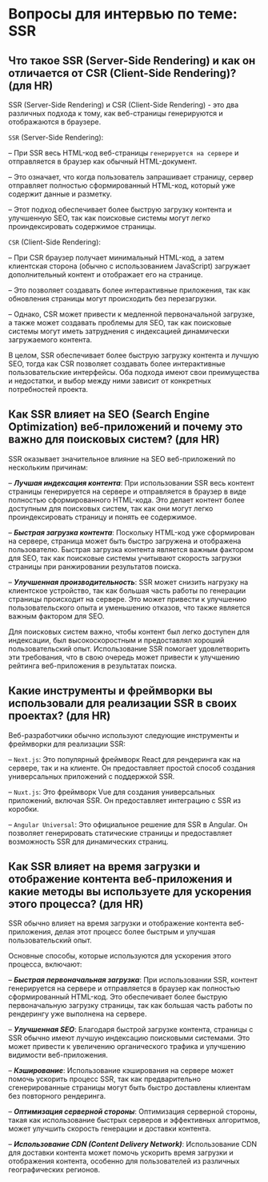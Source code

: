 # Вопросы для интервью по теме: SSR



## Что такое SSR (Server-Side Rendering) и как он отличается от CSR (Client-Side Rendering)? (для HR)

SSR (Server-Side Rendering) и CSR (Client-Side Rendering) - это два различных подхода к тому, как веб-страницы генерируются и отображаются в браузере.

`SSR` (Server-Side Rendering):

– При SSR весь HTML-код веб-страницы `генерируется на сервере` и отправляется в браузер как обычный HTML-документ.

– Это означает, что когда пользователь запрашивает страницу, сервер отправляет полностью сформированный HTML-код, который уже содержит данные и разметку.

– Этот подход обеспечивает более быструю загрузку контента и улучшенную SEO, так как поисковые системы могут легко проиндексировать содержимое страницы.


`CSR` (Client-Side Rendering):

– При CSR браузер получает минимальный HTML-код, а затем клиентская сторона (обычно с использованием JavaScript) загружает дополнительный контент и отображает его на странице.

– Это позволяет создавать более интерактивные приложения, так как обновления страницы могут происходить без перезагрузки.

– Однако, CSR может привести к медленной первоначальной загрузке, а также может создавать проблемы для SEO, так как поисковые системы могут иметь затруднения с индексацией динамически загружаемого контента.


В целом, SSR обеспечивает более быструю загрузку контента и лучшую SEO, тогда как CSR позволяет создавать более интерактивные пользовательские интерфейсы.
Оба подхода имеют свои преимущества и недостатки, и выбор между ними зависит от конкретных потребностей проекта.

## Как SSR влияет на SEO (Search Engine Optimization) веб-приложений и почему это важно для поисковых систем? (для HR)
SSR оказывает значительное влияние на SEO веб-приложений по нескольким причинам:

– **_Лучшая индексация контента_**: При использовании SSR весь контент страницы генерируется на сервере и отправляется в браузер в виде полностью сформированного HTML-кода. 
Это делает контент более доступным для поисковых систем, так как они могут легко проиндексировать страницу и понять ее содержимое.

– **_Быстрая загрузка контента_**: Поскольку HTML-код уже сформирован на сервере, страница может быть быстро загружена и отображена пользователю. 
Быстрая загрузка контента является важным фактором для SEO, так как поисковые системы учитывают скорость загрузки страницы при ранжировании результатов поиска.

– **_Улучшенная производительность_**: SSR может снизить нагрузку на клиентское устройство, так как большая часть работы по генерации страницы происходит на сервере. 
Это может привести к улучшению пользовательского опыта и уменьшению отказов, что также является важным фактором для SEO.


Для поисковых систем важно, чтобы контент был легко доступен для индексации, был высокоскоростным и предоставлял хороший пользовательский опыт. 
Использование SSR помогает удовлетворить эти требования, что в свою очередь может привести к улучшению рейтинга веб-приложения в результатах поиска.


## Какие инструменты и фреймворки вы использовали для реализации SSR в своих проектах? (для HR)
Веб-разработчики обычно используют следующие инструменты и фреймворки для реализации SSR:

– `Next.js`: Это популярный фреймворк React для рендеринга как на сервере, так и на клиенте. Он предоставляет простой способ создания универсальных приложений с поддержкой SSR.

– `Nuxt.js`: Это фреймворк Vue для создания универсальных приложений, включая SSR. Он предоставляет интеграцию с SSR из коробки.

– `Angular Universal`: Это официальное решение для SSR в Angular. Он позволяет генерировать статические страницы и предоставляет возможность SSR для динамических страниц.

## Как SSR влияет на время загрузки и отображение контента веб-приложения и какие методы вы используете для ускорения этого процесса? (для HR)

SSR обычно влияет на время загрузки и отображение контента веб-приложения, делая этот процесс более быстрым и улучшая пользовательский опыт.


Основные способы, которые используются для ускорения этого процесса, включают:

– **_Быстрая первоначальная загрузка_**: При использовании SSR, контент генерируется на сервере и отправляется в браузер как полностью сформированный HTML-код. Это обеспечивает более быструю первоначальную загрузку страницы, так как большая часть работы по рендерингу уже выполнена на сервере.

– **_Улучшенная SEO_**: Благодаря быстрой загрузке контента, страницы с SSR обычно имеют лучшую индексацию поисковыми системами. Это может привести к увеличению органического трафика и улучшению видимости веб-приложения.

– **_Кэширование_**: Использование кэширования на сервере может помочь ускорить процесс SSR, так как предварительно сгенерированные страницы могут быть быстро доставлены клиентам без повторного рендеринга.

– **_Оптимизация серверной стороны_**: Оптимизация серверной стороны, такая как использование быстрых серверов и эффективных алгоритмов, может улучшить скорость генерации и доставки контента.

– **_Использование CDN (Content Delivery Network)_**: Использование CDN для доставки контента может помочь ускорить время загрузки и отображения контента, особенно для пользователей из различных географических регионов.


